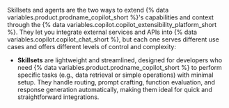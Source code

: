 Skillsets and agents are the two ways to extend {% data variables.product.prodname_copilot_short %}'s capabilities and context through the {% data variables.copilot.copilot_extensibility_platform_short %}. They let you integrate external services and APIs into {% data variables.copilot.copilot_chat_short %}, but each one serves different use cases and offers different levels of control and complexity:
* **Skillsets** are lightweight and streamlined, designed for developers who need {% data variables.product.prodname_copilot_short %} to perform specific tasks (e.g., data retrieval or simple operations) with minimal setup. They handle routing, prompt crafting, function evaluation, and response generation automatically, making them ideal for quick and straightforward integrations.
